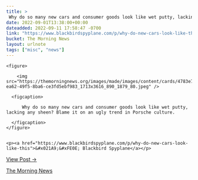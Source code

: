 ```yaml
---
title: > 
 Why do so many new cars and consumer goods look like wet putty, lacking any sheen? Blame it on an ugly trend in Porsche culture.
date: 2022-09-01T13:38:00+00:00
dateadded: 2022-09-11 17:58:47 -0700
link: "https://www.blackbirdspyplane.com/p/why-do-new-cars-look-like-this"
bucket: The Morning News
layout: urlnote
tags: ["misc", "news"]
--- 
```




  
    
  

  
    <figure>
      
        <img src="https://themorningnews.org/images/made/images/content/cards/4783e79d-ea62-49f5-8ba6-ce3fd5ebf983_1713x3616_890_1879_80.jpeg" />
      
      <figcaption>
        
          Why do so many new cars and consumer goods look like wet putty, lacking any sheen? Blame it on an ugly trend in Porsche culture.
        
      </figcaption>
    </figure>

    
    <p><a href="https://www.blackbirdspyplane.com/p/why-do-new-cars-look-like-this">&#x021A9;&#xFE0E; Blackbird Spyplane</a></p>
    
  
  <p><a href="https://themorningnews.org/p/why-do-so-many-new-cars-and-consumer-goods-look-like-wet-putty">View Post &rarr;</a></p>



 <!-- end excerpt --> 
<div class='bucket'><a class='internal-link' href='/buckets/the-morning-news'>The Morning News</a></div> 
